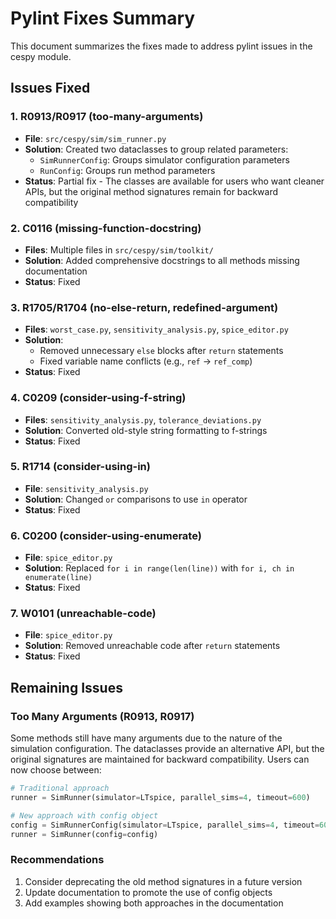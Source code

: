 # Pylint Fixes Summary

This document summarizes the fixes made to address pylint issues in the cespy module.

## Issues Fixed

### 1. R0913/R0917 (too-many-arguments)
- **File**: `src/cespy/sim/sim_runner.py`
- **Solution**: Created two dataclasses to group related parameters:
  - `SimRunnerConfig`: Groups simulator configuration parameters
  - `RunConfig`: Groups run method parameters
- **Status**: Partial fix - The classes are available for users who want cleaner APIs, but the original method signatures remain for backward compatibility

### 2. C0116 (missing-function-docstring)
- **Files**: Multiple files in `src/cespy/sim/toolkit/`
- **Solution**: Added comprehensive docstrings to all methods missing documentation
- **Status**: Fixed

### 3. R1705/R1704 (no-else-return, redefined-argument)
- **Files**: `worst_case.py`, `sensitivity_analysis.py`, `spice_editor.py`
- **Solution**: 
  - Removed unnecessary `else` blocks after `return` statements
  - Fixed variable name conflicts (e.g., `ref` -> `ref_comp`)
- **Status**: Fixed

### 4. C0209 (consider-using-f-string)
- **Files**: `sensitivity_analysis.py`, `tolerance_deviations.py`
- **Solution**: Converted old-style string formatting to f-strings
- **Status**: Fixed

### 5. R1714 (consider-using-in)
- **File**: `sensitivity_analysis.py`
- **Solution**: Changed `or` comparisons to use `in` operator
- **Status**: Fixed

### 6. C0200 (consider-using-enumerate)
- **File**: `spice_editor.py`
- **Solution**: Replaced `for i in range(len(line))` with `for i, ch in enumerate(line)`
- **Status**: Fixed

### 7. W0101 (unreachable-code)
- **File**: `spice_editor.py`
- **Solution**: Removed unreachable code after `return` statements
- **Status**: Fixed

## Remaining Issues

### Too Many Arguments (R0913, R0917)
Some methods still have many arguments due to the nature of the simulation configuration. The dataclasses provide an alternative API, but the original signatures are maintained for backward compatibility. Users can now choose between:

```python
# Traditional approach
runner = SimRunner(simulator=LTspice, parallel_sims=4, timeout=600)

# New approach with config object
config = SimRunnerConfig(simulator=LTspice, parallel_sims=4, timeout=600)
runner = SimRunner(config=config)
```

### Recommendations
1. Consider deprecating the old method signatures in a future version
2. Update documentation to promote the use of config objects
3. Add examples showing both approaches in the documentation